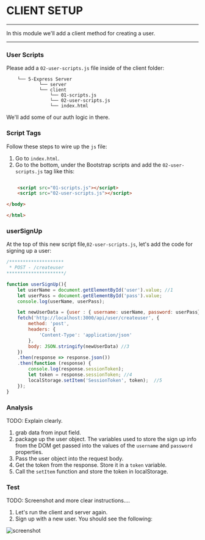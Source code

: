 # CLIENT SETUP
---
In this module we'll add a client method for creating a user. 

<hr />

### User Scripts
Please add a `02-user-scripts.js` file inside of the client folder:

```
    └── 5-Express Server
            └── server
            └── client
                └── 01-scripts.js
                └── 02-user-scripts.js
                └── index.html
```
We'll add some of our auth logic in there.

### Script Tags
Follow these steps to wire up the `js` file:
1. Go to `index.html`.
2. Go to the bottom, under the Bootstrap scripts and add the `02-user-scripts.js` tag like this:

```html

    <script src="01-scripts.js"></script>
    <script src="02-user-scripts.js"></script>

</body>

</html>

```

### userSignUp
At the top of this new script file,`02-user-scripts.js`, let's add the code for signing up a user:

```js
/********************
 * POST - /createuser
*********************/

function userSignUp(){
	let userName = document.getElementById('user').value; //1
	let userPass = document.getElementById('pass').value;
	console.log(userName, userPass);

	let newUserData = {user : { username: userName, password: userPass}}; //2
	fetch('http://localhost:3000/api/user/createuser', {
		method: 'post',
		headers: {
			'Content-Type': 'application/json'
		},
		body: JSON.stringify(newUserData) //3
	})
	.then(response => response.json())
	.then(function (response) {
		console.log(response.sessionToken);
		let token = response.sessionToken; //4
		localStorage.setItem('SessionToken', token);  //5
	});
}
```

### Analysis
TODO: Explain clearly.
1. grab data from input field.
2. package up the user object. The variables used to store the sign up info from the DOM get passed into the values of the `username` and `password` properties.
3. Pass the user object into the request body. 
4. Get the token from the response. Store it in a `token` variable.
5. Call the `setItem` function and store the token in localStorage.

### Test
TODO: Screenshot and more clear instructions....
1. Let's run the client and server again. 
2. Sign up with a new user. You should see the following:

![screenshot](00-create-user.PNG)